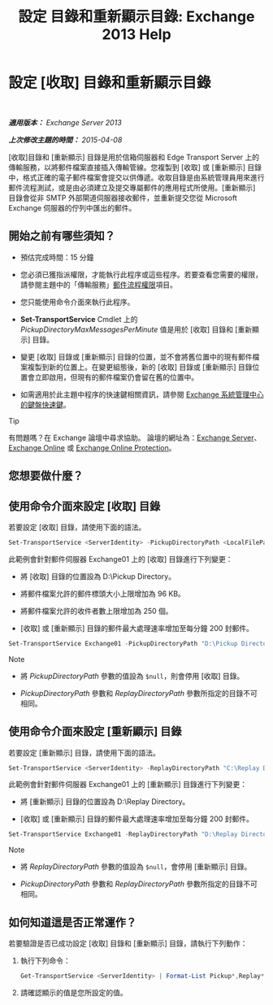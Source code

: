 ﻿---
title: '設定 目錄和重新顯示目錄: Exchange 2013 Help'
TOCTitle: 設定 目錄和重新顯示目錄
ms:assetid: c9ca7358-9a08-4f57-89d0-910e4438df8a
ms:mtpsurl: https://technet.microsoft.com/zh-tw/library/Bb124549(v=EXCHG.150)
ms:contentKeyID: 50474222
ms.date: 05/21/2018
mtps_version: v=EXCHG.150
ms.translationtype: MT
---

# 設定 [收取] 目錄和重新顯示目錄

 

_**適用版本：** Exchange Server 2013_

_**上次修改主題的時間：** 2015-04-08_

\[收取\]目錄和 \[重新顯示\] 目錄是用於信箱伺服器和 Edge Transport Server 上的傳輸服務，以將郵件檔案直接插入傳輸管線。您複製到 \[收取\] 或 \[重新顯示\] 目錄中，格式正確的電子郵件檔案會提交以供傳遞。收取目錄是由系統管理員用來進行郵件流程測試，或是由必須建立及提交專屬郵件的應用程式所使用。\[重新顯示\] 目錄會從非 SMTP 外部閘道伺服器接收郵件，並重新提交您從 Microsoft Exchange 伺服器的佇列中匯出的郵件。

## 開始之前有哪些須知？

  - 預估完成時間：15 分鐘

  - 您必須已獲指派權限，才能執行此程序或這些程序。若要查看您需要的權限，請參閱主題中的「傳輸服務」[郵件流程權限](mail-flow-permissions-exchange-2013-help.md)項目。

  - 您只能使用命令介面來執行此程序。

  - **Set-TransportService** Cmdlet 上的 *PickupDirectoryMaxMessagesPerMinute* 值是用於 \[收取\] 目錄和 \[重新顯示\] 目錄。

  - 變更 \[收取\] 目錄或 \[重新顯示\] 目錄的位置，並不會將舊位置中的現有郵件檔案複製到新的位置上。在變更組態後，新的 \[收取\] 目錄或 \[重新顯示\] 目錄位置會立即啟用，但現有的郵件檔案仍會留在舊的位置中。

  - 如需適用於此主題中程序的快速鍵相關資訊，請參閱 [Exchange 系統管理中心的鍵盤快速鍵](keyboard-shortcuts-in-the-exchange-admin-center-exchange-online-protection-help.md)。


> [!TIP]  
> 有問題嗎？在 Exchange 論壇中尋求協助。 論壇的網址為：<a href="https://go.microsoft.com/fwlink/p/?linkid=60612">Exchange Server</a>、 <a href="https://go.microsoft.com/fwlink/p/?linkid=267542">Exchange Online</a> 或 <a href="https://go.microsoft.com/fwlink/p/?linkid=285351">Exchange Online Protection</a>。




## 您想要做什麼？

## 使用命令介面來設定 \[收取\] 目錄

若要設定 \[收取\] 目錄，請使用下面的語法。

```powershell
Set-TransportService <ServerIdentity> -PickupDirectoryPath <LocalFilePath> -PickupDirectoryMaxHeaderSize <Size> -PickupDirectoryMaxRecipientsPerMessage <Integer> -PickupDirectoryMaxMessagesPerMinute <Integer>
```

此範例會針對郵件伺服器 Exchange01 上的 \[收取\] 目錄進行下列變更：

  - 將 \[收取\] 目錄的位置設為 D:\\Pickup Directory。

  - 將郵件檔案允許的郵件標頭大小上限增加為 96 KB。

  - 將郵件檔案允許的收件者數上限增加為 250 個。

  - \[收取\] 或 \[重新顯示\] 目錄的郵件最大處理速率增加至每分鐘 200 封郵件。

<!-- end list -->

```powershell
Set-TransportService Exchange01 -PickupDirectoryPath "D:\Pickup Directory" -PickupDirectoryMaxHeaderSize 96KB -PickupDirectoryMaxRecipientsPerMessage 250 -PickupDirectoryMaxMessagesPerMinute 200
```

> [!NOTE]  
> <ul>
> <li><p>將 <em>PickupDirectoryPath</em> 參數的值設為 <code>$null</code>，則會停用 [收取] 目錄。</p></li>
> <li><p><em>PickupDirectoryPath</em> 參數和 <em>ReplayDirectoryPath</em> 參數所指定的目錄不可相同。</p></li>
> </ul>


## 使用命令介面來設定 \[重新顯示\] 目錄

若要設定 \[重新顯示\] 目錄，請使用下面的語法。

```powershell
Set-TransportService <ServerIdentity> -ReplayDirectoryPath "C:\Replay Directory" <LocalFilePath> -PickupDirectoryMaxMessagesPerMinute <Integer>
```

此範例會針對郵件伺服器 Exchange01 上的 \[重新顯示\] 目錄進行下列變更：

  - 將 \[重新顯示\] 目錄的位置設為 D:\\Replay Directory。

  - \[收取\] 或 \[重新顯示\] 目錄的郵件最大處理速率增加至每分鐘 200 封郵件。

<!-- end list -->

```powershell
Set-TransportService Exchange01 -ReplayDirectoryPath "D:\Replay Directory" -PickupDirectoryMaxMessagesPerMinute 200
```

> [!NOTE]  
> <ul>
> <li><p>將 <em>ReplayDirectoryPath</em> 參數的值設為 <code>$null</code>，會停用 [重新顯示] 目錄。</p></li>
> <li><p><em>PickupDirectoryPath</em> 參數和 <em>ReplayDirectoryPath</em> 參數所指定的目錄不可相同。</p></li>
> </ul>


## 如何知道這是否正常運作？

若要驗證是否已成功設定 \[收取\] 目錄和 \[重新顯示\] 目錄，請執行下列動作：

1.  執行下列命令：
    
    ```powershell
    Get-TransportService <ServerIdentity> | Format-List Pickup*,Replay*
    ```

2.  請確認顯示的值是您所設定的值。

